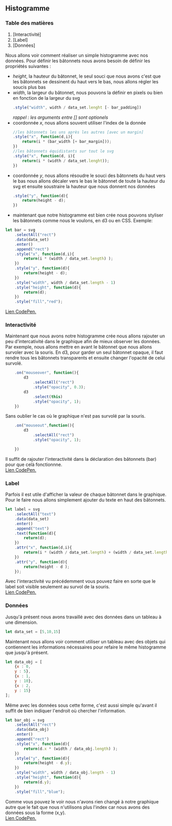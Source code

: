 ## Histogramme

### Table des matières
1. [Interactivité]
2. [Label]
3. [Données]

Nous allons voir comment réaliser un simple histogramme avec nos données.
Pour définir les bâtonnets nous avons besoin de définir les propriétés suivantes :
* _height_, la hauteur du bâtonnet, le seul souci que nous avons c'est que les bâtonnets se
    dessinent du haut vers le bas, nous allons régler les soucis plus bas
* _width_, la largeur du bâtonnet, nous pouvons la définir en pixels ou bien en fonction de la largeur du svg
    ```javascript
    .style("width", width / data_set.lenght [- bar_padding])
    ```
    _rappel : les arguments entre [] sont optionels_
* coordonnée _x_, nous allons souvent utiliser l'index de la donnée
    ```javascript
    //les bâtonnets les uns après les autres [avec un margin]
    .style("x", function(d,i){
        return(i * (bar_width [+ bar_margin]));
    })
    //les bâtonnets équidistants sur tout le svg
    .style("x", function(d, i){
        return(i * (width / data_set.lenght));
    })
    ```
* coordonnée _y_, nous allons résoudre le souci des bâtonnets du haut vers le bas
    nous allons décaler vers le bas le bâtonnet de toute la hauteur du svg et 
    ensuite soustraire la hauteur que nous donnent nos données
    ```javascript
    .style("y", function(d){
        return(height - d);
    })
    ```
* maintenant que notre histogramme est bien crée nous pouvons styliser
   les bâtonnets comme nous le voulons, en d3 ou en CSS.
Exemple:
```javascript
let bar = svg
    .selectAll("rect")
    .data(data_set)
    .enter()
    .append("rect")
    .style("x", function(d,i){
        return(i * (width / data_set.length) );
    })
    .style("y", function(d){
        return(height - d);
    })
    .style("width", width / data_set.length - 1)
    .style("height", function(d){
        return(d);
    })
    .style("fill","red");
```
[Lien CodePen.](https://codepen.io/claudiucornea/pen/GBeYEB)

### Interactivité

Maintenant que nous avons notre histogramme crée nous allons rajouter un peu
d'intercativité dans le graphique afin de mieux observer les données.
Par exemple, nous allons mettre en avant le bâtonnet que nous allons survoler
avec la souris.
En d3, pour garder un seul bâtonnet opaque, il faut rendre tous les bâtonnets
transparents et ensuite changer l'opacité de celui survolé.
```javascript
    .on("mouseover", function(){
        d3
            .selectAll("rect")
            .style("opacity", 0.3);
        d3
            .select(this)
            .style("opacity", 1);
    })
```
Sans oublier le cas où le graphique n'est pas survolé par la souris.
```javascript
    .on("mouseout",function(){
        d3
            .selectAll("rect")
            .style("opacity", 1);

    })
```
Il suffit de rajouter l'interactivité dans la déclaration des bâtonnets (bar)
pour que celà fonctionnne.    
[Lien CodePen.](https://codepen.io/claudiucornea/pen/mjozpG)

### Label

Parfois il est utile d'afficher la valeur de chaque bâtonnet dans le graphique.
Pour le faire nous allons simplement ajouter du texte en haut des bâtonnets.
```javascript
let label = svg
    .selectAll("text")
    .data(data_set)
    .enter()
    .append("text")
    .text(function(d){
        return(d);
    })
    .attr("x", function(d,i){
        return(i * (width / data_set.length) + (width / data_set.length) / 2);
    })
    .attr("y", function(d){
        return(height - d );
    });
```
Avec l'interactivité vu précédemment vous pouvez faire en sorte que le label
soit visible seulement au survol de la souris.     
[Lien CodePen.](https://codepen.io/claudiucornea/pen/VBREdx)

### Données

Jusqu'à présent nous avons travaillé avec des données dans un tableau
à une dimension.
```javascript
let data_set = [5,10,15]
```
Maintenant nous allons voir comment utiliser un tableau avec des objets
qui contiennent les informations nécessaires pour refaire
le même histogramme que jusqu'à présent.
```javascript
let data_obj = [
    {x : 0,
    y : 5},
    {x : 1,
    y : 10},
    {x : 2,
    y : 15}
];
```
Même avec les données sous cette forme, c'est aussi simple qu'avant
il suffit de bien indiquer l'endroit où chercher l'information.
```javascript
let bar_obj = svg
    .selectAll("rect")
    .data(data_obj)
    .enter()
    .append("rect")
    .style("x", function(d){
        return(d.x * (width / data_obj.length) );
    })
    .style("y", function(d){
        return(height - d.y);
    })
    .style("width", width / data_obj.length - 1)
    .style("height", function(d){
        return(d.y);
    })
    .style("fill","blue");
```
Comme vous pouvez le voir nous n'avons rien changé à notre graphique
autre que le fait que nous n'utilisons plus l'index car nous avons des
données sous la forme (x,y).      
[Lien CodePen.](https://codepen.io/claudiucornea/pen/vaPVPV)
